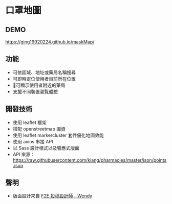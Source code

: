 # 口罩地圖

## DEMO
  <https://ging19920224.github.io/maskMap/>

## 功能
  * 可依區域、地址或藥局名稱搜尋
  * 可即時定位使用者目前所在位置
  * 可顯示使用者附近的藥局
  * 支援不同裝置瀏覽體驗

## 開發技術
  * 使用 leaflet 框架
  * 搭配 openstreetmap 圖資
  * 使用 leaflet markercluster 套件優化地圖效能
  * 使用 axios 串接 API
  * 以 Sass 設計樣式以及響應式版面
  * API 來源： <https://raw.githubusercontent.com/kiang/pharmacies/master/json/points.json>

## 聲明
  * 版面設計來自 [F2E 投稿設計師 - Wendy](https://challenge.thef2e.com/user/2259)